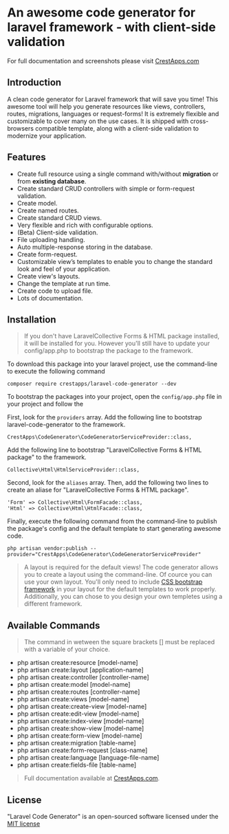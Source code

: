 # An awesome code generator for laravel framework - with client-side validation

For full documentation and screenshots please visit <a href="https://crestapps.com/laravel-code-generator/docs/1.0" target="_blank" title="Laravel Code Generator Documentation">CrestApps.com</a>


## Introduction

A clean code generator for Laravel framework that will save you time! This awesome tool will help you generate resources like views, controllers, routes, migrations, languages or request-forms! It is extremely flexible and customizable to cover many on the use cases. It is shipped with cross-browsers compatible template, along with a client-side validation to modernize your application.

## Features

* Create full resource using a single command with/without <strong>migration</strong> or from <strong>existing database</strong>.
* Create standard CRUD controllers with simple or form-request validation.
* Create model.
* Create named routes.
* Create standard CRUD views.
* Very flexible and rich with configurable options.
* (Beta) Client-side validation.
* File uploading handling.
* Auto multiple-response storing in the database.
* Create form-request.
* Customizable view’s templates to enable you to change the standard look and feel of your application.
* Create view's layouts.
* Change the template at run time.
* Create code to upload file.
* Lots of documentation.



## Installation

> If you don't have LaravelCollective Forms & HTML package installed, it will be installed for you. However you'll still have to update your config/app.php to bootstrap the package to the framework.



 To download this package into your laravel project, use the command-line to execute the following command 
```
composer require crestapps/laravel-code-generator --dev
```
 
 To bootstrap the packages into your project, open the `config/app.php` file in your project and follow the 


First, look for the `providers` array. Add the following line to bootstrap laravel-code-generator to the framework.
```
CrestApps\CodeGenerator\CodeGeneratorServiceProvider::class,
```

Add the following line to bootstrap "LaravelCollective Forms & HTML package" to the framework.
```
Collective\Html\HtmlServiceProvider::class,
```

Second, look for the `aliases` array. Then, add the following two lines to create an aliase for "LaravelCollective Forms & HTML package".
```
'Form' => Collective\Html\FormFacade::class,
'Html' => Collective\Html\HtmlFacade::class,
```


Finally, execute the following command from the command-line to publish the package's config and the default template to start generating awesome code.
```
php artisan vendor:publish --provider="CrestApps\CodeGenerator\CodeGeneratorServiceProvider"
```

> A layout is required for the default views! The code generator allows you to create a layout using the command-line. Of cource you can use your own layout. You'll only need to include [CSS bootstrap framework](http://getbootstrap.com/ "CSS bootstrap framework") in your layout for the default templates to work properly. Additionally, you can chose to you design your own templetes using a different framework.


## Available Commands

> The command in wetween the square brackets [] must be replaced with a variable of your choice.

* php artisan create:resource [model-name]
* php artisan create:layout [application-name]
* php artisan create:controller [controller-name]
* php artisan create:model [model-name]
* php artisan create:routes [controller-name]
* php artisan create:views [model-name]
* php artisan create:create-view [model-name]
* php artisan create:edit-view [model-name]
* php artisan create:index-view [model-name]
* php artisan create:show-view [model-name]
* php artisan create:form-view [model-name]
* php artisan create:migration [table-name]
* php artisan create:form-request [class-name]
* php artisan create:language [language-file-name]
* php artisan create:fields-file [table-name]

> Full documentation available at [CrestApps.com](https://crestapps.com/laravel-code-generator/docs/1.0 "Laravel Code Generator Documentation"). 


## License

"Laravel Code Generator" is an open-sourced software licensed under the <a href="https://opensource.org/licenses/MIT" target="_blank" title="MIT license">MIT license</a>

